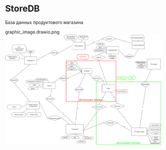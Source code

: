 # StoreDB
База данных продуктового магазина

graphic_image.drawio.png
![Схема БД](https://github.com/tonycorejz/StoreDB/blob/72b7f288c724696ce2e34c4596988643e9f87afe/graphic_image.drawio.png)
